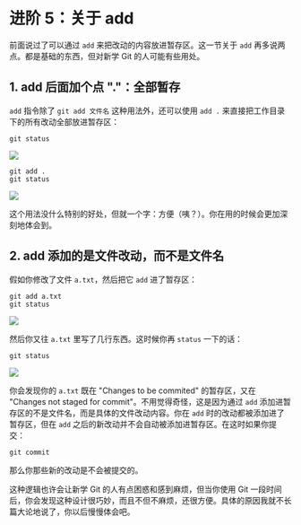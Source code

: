 
# 进阶 5：关于 add

前面说过了可以通过 `add` 来把改动的内容放进暂存区。这一节关于 `add` 再多说两点。都是基础的东西，但对新学 Git 的人可能有些用处。

## 1. add 后面加个点 "."：全部暂存

`add` 指令除了 `git add 文件名` 这种用法外，还可以使用 `add .` 来直接把工作目录下的所有改动全部放进暂存区：

```shell
git status
```

![](https://user-gold-cdn.xitu.io/2017/11/22/15fe36e3ee159b2e?w=623&h=341&f=jpeg&s=82623)

```shell
git add .
git status
```

![](https://user-gold-cdn.xitu.io/2017/11/22/15fe36e3ed623762?w=383&h=183&f=jpeg&s=46814)

这个用法没什么特别的好处，但就一个字：方便（咦？）。你在用的时候会更加深刻地体会到。

## 2. add 添加的是文件改动，而不是文件名

假如你修改了文件 `a.txt`，然后把它 `add` 进了暂存区：

```shell
git add a.txt
git status
```

![](https://user-gold-cdn.xitu.io/2017/11/22/15fe36e3ee50d1a6?w=386&h=149&f=jpeg&s=40273)

然后你又往 `a.txt` 里写了几行东西。这时候你再 `status` 一下的话：

```shell
git status
```

![](https://user-gold-cdn.xitu.io/2017/11/22/15fe36e3ed9f9877?w=618&h=221&f=jpeg&s=56939)

你会发现你的 `a.txt` 既在 "Changes to be commited" 的暂存区，又在 "Changes not staged for commit"。不用觉得奇怪，这是因为通过 `add` 添加进暂存区的不是文件名，而是具体的文件改动内容。你在 `add` 时的改动都被添加进了暂存区，但在 `add` 之后的新改动并不会自动被添加进暂存区。在这时如果你提交：

```shell
git commit
```

那么你那些新的改动是不会被提交的。

这种逻辑也许会让新学 Git 的人有点困惑和感到麻烦，但当你使用 Git 一段时间后，你会发现这种设计很巧妙，而且不但不麻烦，还很方便。具体的原因我就不长篇大论地说了，你以后慢慢体会吧。